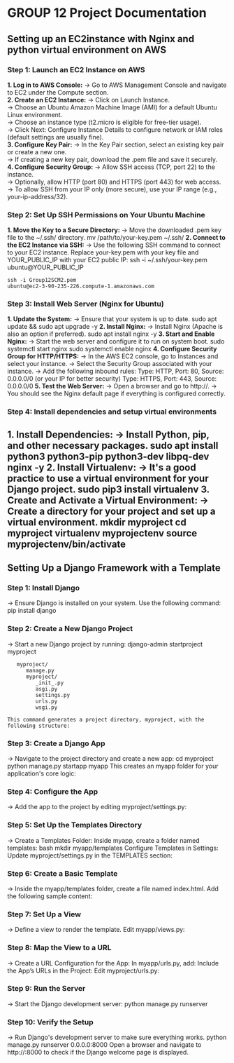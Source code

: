 # GROUP 12 Project Documentation

## Setting up an EC2instance with Nginx and python virtual environment on AWS

### Step 1: Launch an EC2 Instance on AWS

**1. Log in to AWS Console:**
 -> Go to AWS Management Console and navigate to EC2 under the Compute section.<br> 
**2. Create an EC2 Instance:**
 -> Click on Launch Instance.<br>
 -> Choose an Ubuntu Amazon Machine Image (AMI) for a default Ubuntu Linux environment.<br>
 -> Choose an instance type (t2.micro is eligible for free-tier usage).<br>
 -> Click Next: Configure Instance Details to configure network or IAM roles (default settings are usually fine).<br>
**3. Configure Key Pair:**
 -> In the Key Pair section, select an existing key pair or create a new one.<br>
 -> If creating a new key pair, download the .pem file and save it securely.<br>
**4. Configure Security Group:**
 -> Allow SSH access (TCP, port 22) to the instance.<br>
 -> Optionally, allow HTTP (port 80) and HTTPS (port 443) for web access.<br>
 -> To allow SSH from your IP only (more secure), use your IP range (e.g., your-ip-address/32).<br>

### Step 2: Set Up SSH Permissions on Your Ubuntu Machine

**1. Move the Key to a Secure Directory:**
 -> Move the downloaded .pem key file to the ~/.ssh/ directory.
    mv /path/to/your-key.pem ~/.ssh/
**2. Connect to the EC2 Instance via SSH:**
 -> Use the following SSH command to connect to your EC2 instance. Replace your-key.pem with your key file and YOUR_PUBLIC_IP with your EC2 public IP:
    ssh -i ~/.ssh/your-key.pem ubuntu@YOUR_PUBLIC_IP

    ssh -i Group12SCM2.pem 
    ubuntu@ec2-3-90-235-226.compute-1.amazonaws.com
 

### Step 3: Install Web Server (Nginx for Ubuntu)

**1. Update the System:**
 -> Ensure that your system is up to date.
    sudo apt update && sudo apt upgrade -y
**2. Install Nginx:**
 -> Install Nginx (Apache is also an option if preferred).
    sudo apt install nginx -y
**3. Start and Enable Nginx:**
 -> Start the web server and configure it to run on system boot.
    sudo systemctl start nginx
    sudo systemctl enable nginx
**4. Configure Security Group for HTTP/HTTPS:**
 -> In the AWS EC2 console, go to Instances and select your instance.
 -> Select the Security Group associated with your instance.
 -> Add the following inbound rules:
       Type: HTTP, Port: 80, Source: 0.0.0.0/0 (or your IP for better security)
       Type: HTTPS, Port: 443, Source: 0.0.0.0/0
**5. Test the Web Server:**
 -> Open a browser and go to http://<EC2-public-IPv4-address>.
 -> You should see the Nginx default page if everything is configured correctly.

### Step 4: Install dependencies and setup virtual environments

**1. Install Dependencies:**
 -> Install Python, pip, and other necessary packages.
    sudo apt install python3 python3-pip python3-dev libpq-dev nginx -y
**2. Install Virtualenv:**
 -> It's a good practice to use a virtual environment for your Django project.
    sudo pip3 install virtualenv
**3. Create and Activate a Virtual Environment:**
 -> Create a directory for your project and set up a virtual environment.
    mkdir myproject
    cd myproject
    virtualenv myprojectenv
    source myprojectenv/bin/activate
-------------------------------------------------------------------------------------------------------
## Setting Up a Django Framework with a Template

### Step 1: Install Django
 -> Ensure Django is installed on your system. Use the following command:
    pip install django
### Step 2: Create a New Django Project
 -> Start a new Django project by running:
    django-admin startproject myproject
    
       myproject/
          manage.py
          myproject/
             _init_.py
             asgi.py
             settings.py
             urls.py
             wsgi.py
             
    This command generates a project directory, myproject, with the following structure:

### Step 3: Create a Django App

 -> Navigate to the project directory and create a new app:
    cd myproject
    python manage.py startapp myapp
    This creates an myapp folder for your application's core logic:

### Step 4: Configure the App
 -> Add the app to the project by editing myproject/settings.py:

### Step 5: Set Up the Templates Directory
 -> Create a Templates Folder: Inside myapp, create a folder named templates:
    bash
    mkdir myapp/templates
    Configure Templates in Settings: Update myproject/settings.py in the TEMPLATES section:


### Step 6: Create a Basic Template
 -> Inside the myapp/templates folder, create a file named index.html.
    Add the following sample content:


### Step 7: Set Up a View
 -> Define a view to render the template. Edit myapp/views.py:
 
### Step 8: Map the View to a URL
 -> Create a URL Configuration for the App: In myapp/urls.py, add:
    Include the App’s URLs in the Project: Edit myproject/urls.py:

### Step 9: Run the Server
 -> Start the Django development server:
    python manage.py runserver




### Step 10: Verify the Setup
 -> Run Django's development server to make sure everything works.
    python manage.py runserver 0.0.0.0:8000
    Open a browser and navigate to http://<EC2-public-IP>:8000 to check if the Django welcome page is displayed.


